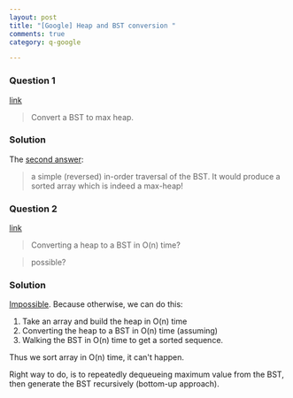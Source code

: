 ```yaml
---
layout: post
title: "[Google] Heap and BST conversion "
comments: true
category: q-google

---
```


### Question 1

[link](http://www.careercup.com/question?id=4281027)

> Convert a BST to max heap. 

### Solution 

The [second answer](http://www.careercup.com/question?id=4281027): 

> a simple (reversed) in-order traversal of the BST. It would produce a sorted array which is indeed a max-heap!

### Question 2

[link](http://stackoverflow.com/questions/14106821/converting-a-heap-to-a-bst-in-on-time)

> Converting a heap to a BST in O(n) time?

> possible? 

### Solution 

[Impossible](http://stackoverflow.com/a/14107362). Because otherwise, we can do this: 

1. Take an array and build the heap in O(n) time
1. Converting the heap to a BST in O(n) time (assuming) 
1. Walking the BST in O(n) time to get a sorted sequence.

Thus we sort array in O(n) time, it can't happen. 

Right way to do, is to repeatedly dequeueing maximum value from the BST, then generate the BST recursively (bottom-up approach). 
